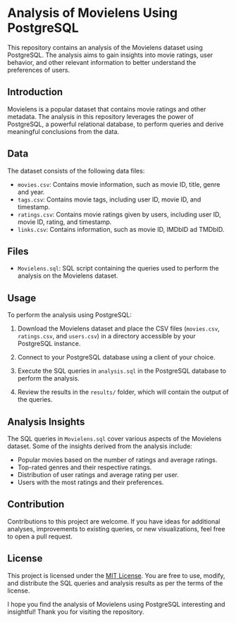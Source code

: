 # Analysis of Movielens Using PostgreSQL


This repository contains an analysis of the Movielens dataset using PostgreSQL. The analysis aims to gain insights into movie ratings, user behavior, and other relevant information to better understand the preferences of users.

## Introduction

Movielens is a popular dataset that contains movie ratings and other metadata. The analysis in this repository leverages the power of PostgreSQL, a powerful relational database, to perform queries and derive meaningful conclusions from the data.

## Data

The dataset consists of the following data files:

- `movies.csv`: Contains movie information, such as movie ID, title, genre and year.
- `tags.csv`: Contains movie tags, including user ID, movie ID, and timestamp.
- `ratings.csv`: Contains movie ratings given by users, including user ID, movie ID, rating, and timestamp.
- `links.csv`: Contains information, such as movie ID, IMDbID ad TMDbID.

## Files

- `Movielens.sql`: SQL script containing the queries used to perform the analysis on the Movielens dataset.

## Usage

To perform the analysis using PostgreSQL:

1. Download the Movielens dataset and place the CSV files (`movies.csv`, `ratings.csv`, and `users.csv`) in a directory accessible by your PostgreSQL instance.

2. Connect to your PostgreSQL database using a client of your choice.

3. Execute the SQL queries in `analysis.sql` in the PostgreSQL database to perform the analysis.

4. Review the results in the `results/` folder, which will contain the output of the queries.

## Analysis Insights

The SQL queries in `Movielens.sql` cover various aspects of the Movielens dataset. Some of the insights derived from the analysis include:

- Popular movies based on the number of ratings and average ratings.
- Top-rated genres and their respective ratings.
- Distribution of user ratings and average rating per user.
- Users with the most ratings and their preferences.

## Contribution

Contributions to this project are welcome. If you have ideas for additional analyses, improvements to existing queries, or new visualizations, feel free to open a pull request.

## License

This project is licensed under the [MIT License](LICENSE). You are free to use, modify, and distribute the SQL queries and analysis results as per the terms of the license.


I hope you find the analysis of Movielens using PostgreSQL interesting and insightful! Thank you for visiting the repository.
